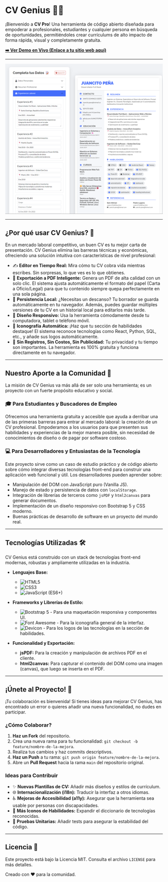 # CV Genius 📄✨

¡Bienvenido a **CV Pro**! Una herramienta de código abierto diseñada para empoderar a profesionales, estudiantes y cualquier persona en búsqueda de oportunidades, permitiéndoles crear currículums de alto impacto de forma rápida, visual y completamente gratuita.

**[➡️ Ver Demo en Vivo (Enlace a tu sitio web aquí)](#)**

---

![Captura de Pantalla de CV Genius](Screenshot_599.png) 


---

## ¿Por qué usar CV Genius? 🤔

En un mercado laboral competitivo, un buen CV es tu mejor carta de presentación. CV Genius elimina las barreras técnicas y económicas, ofreciendo una solución intuitiva con características de nivel profesional:

*   ✍️ **Editor en Tiempo Real:** Mira cómo tu CV cobra vida mientras escribes. Sin sorpresas, lo que ves es lo que obtienes.
*   📄 **Exportación a PDF Inteligente:** Genera un PDF de alta calidad con un solo clic. El sistema ajusta automáticamente el formato del papel (Carta a Oficio/Legal) para que tu contenido siempre quepa perfectamente en una sola página.
*   💾 **Persistencia Local:** ¿Necesitas un descanso? Tu borrador se guarda automáticamente en tu navegador. Además, puedes guardar múltiples versiones de tu CV en un historial local para editarlos más tarde.
*   📱 **Diseño Responsivo:** Usa la herramienta cómodamente desde tu computadora, tablet o teléfono móvil.
*   🎨 **Iconografía Automática:** ¡Haz que tu sección de habilidades destaque! El sistema reconoce tecnologías como React, Python, SQL, etc., y añade sus logos automáticamente.
*   🚫 **Sin Registros, Sin Costos, Sin Publicidad:** Tu privacidad y tu tiempo son importantes. La herramienta es 100% gratuita y funciona directamente en tu navegador.

---

## Nuestro Aporte a la Comunidad 💖

La misión de CV Genius va más allá de ser solo una herramienta; es un proyecto con un fuerte propósito educativo y social.

### 🎓 Para Estudiantes y Buscadores de Empleo
Ofrecemos una herramienta gratuita y accesible que ayuda a derribar una de las primeras barreras para entrar al mercado laboral: la creación de un CV profesional. Empoderamos a los usuarios para que presenten sus habilidades y experiencias de la mejor manera posible, sin necesidad de conocimientos de diseño o de pagar por software costoso.

### 💻 Para Desarrolladores y Entusiastas de la Tecnología
Este proyecto sirve como un caso de estudio práctico y de código abierto sobre cómo integrar diversas tecnologías front-end para construir una aplicación web funcional y útil. Los desarrolladores pueden aprender sobre:

*   Manipulación del DOM con JavaScript puro (Vanilla JS).
*   Manejo de estado y persistencia de datos con `localStorage`.
*   Integración de librerías de terceros como `jsPDF` y `html2canvas` para generar documentos.
*   Implementación de un diseño responsivo con Bootstrap 5 y CSS moderno.
*   Buenas prácticas de desarrollo de software en un proyecto del mundo real.

---

## Tecnologías Utilizadas 🛠️

CV Genius está construido con un stack de tecnologías front-end modernas, robustas y ampliamente utilizadas en la industria.

*   **Lenguajes Base:**
    *   ![HTML5](https://img.shields.io/badge/HTML5-E34F26?style=for-the-badge&logo=html5&logoColor=white)
    *   ![CSS3](https://img.shields.io/badge/CSS3-1572B6?style=for-the-badge&logo=css3&logoColor=white)
    *   ![JavaScript (ES6+)](https://img.shields.io/badge/JavaScript-F7DF1E?style=for-the-badge&logo=javascript&logoColor=black)

*   **Frameworks y Librerías de Estilo:**
    *   ![Bootstrap 5](https://img.shields.io/badge/Bootstrap-563D7C?style=for-the-badge&logo=bootstrap&logoColor=white) - Para una maquetación responsiva y componentes UI.
    *   ![Font Awesome](https://img.shields.io/badge/Font_Awesome-528DD7?style=for-the-badge&logo=fontawesome&logoColor=white) - Para la iconografía general de la interfaz.
    *   ![Devicon](https://img.shields.io/badge/Devicon-222222?style=for-the-badge&logo=devicon&logoColor=white) - Para los logos de las tecnologías en la sección de habilidades.

*   **Funcionalidad y Exportación:**
    *   **jsPDF:** Para la creación y manipulación de archivos PDF en el cliente.
    *   **html2canvas:** Para capturar el contenido del DOM como una imagen (canvas), que luego se inserta en el PDF.

---

## ¡Únete al Proyecto! 🤝

¡Tu colaboración es bienvenida! Si tienes ideas para mejorar CV Genius, has encontrado un error o quieres añadir una nueva funcionalidad, no dudes en participar.

### ¿Cómo Colaborar?
1.  **Haz un Fork** del repositorio.
2.  Crea una nueva rama para tu funcionalidad: `git checkout -b feature/nombre-de-la-mejora`.
3.  Realiza tus cambios y haz commits descriptivos.
4.  **Haz un Push** a tu rama: `git push origin feature/nombre-de-la-mejora`.
5.  Abre un **Pull Request** hacia la rama `main` del repositorio original.

### Ideas para Contribuir
*   ✨ **Nuevas Plantillas de CV:** Añadir más diseños y estilos de currículum.
*   🌐 **Internacionalización (i18n):** Traducir la interfaz a otros idiomas.
*   ♿ **Mejoras de Accesibilidad (a11y):** Asegurar que la herramienta sea usable por personas con discapacidades.
*   🧩 **Más Iconos de Habilidades:** Expandir el diccionario de tecnologías reconocidas.
*   🧪 **Pruebas Unitarias:** Añadir tests para asegurar la estabilidad del código.

---

## Licencia 📄

Este proyecto está bajo la Licencia MIT. Consulta el archivo `LICENSE` para más detalles.

Creado con ❤️ para la comunidad.
